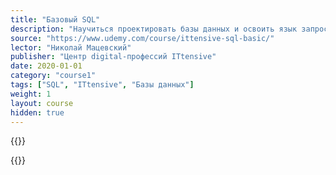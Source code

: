 ```yaml
---
title: "Базовый SQL"
description: "Научиться проектировать базы данных и освоить язык запросов SQL"
source: "https://www.udemy.com/course/ittensive-sql-basic/"
lector: "Николай Мацевский"
publisher: "Центр digital-профессий ITtensive"
date: 2020-01-01
category: "course1"
tags: ["SQL", "ITtensive", "Базы данных"]
weight: 1
layout: course
hidden: true 
---
```

{{<players>}}
    
{{</players>}}